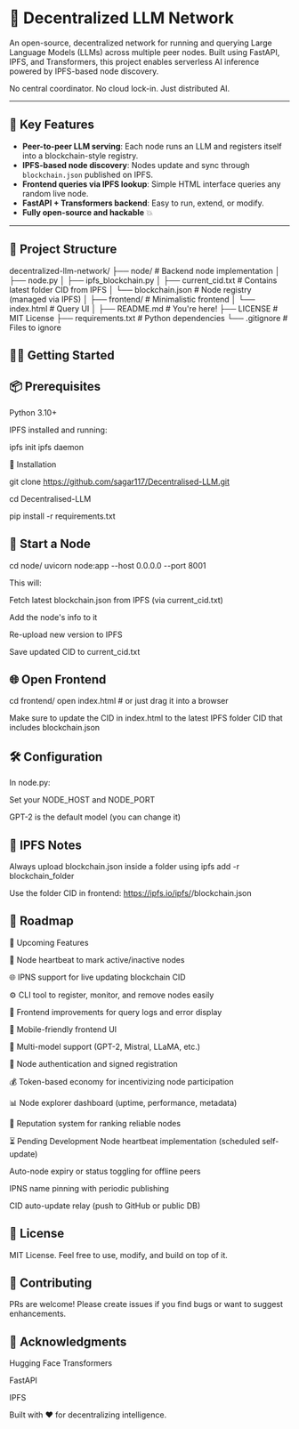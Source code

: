 # 🧐 Decentralized LLM Network

An open-source, decentralized network for running and querying Large Language Models (LLMs) across multiple peer nodes. Built using FastAPI, IPFS, and Transformers, this project enables serverless AI inference powered by IPFS-based node discovery.

No central coordinator. No cloud lock-in. Just distributed AI.

---

## 🚀 Key Features

- **Peer-to-peer LLM serving**: Each node runs an LLM and registers itself into a blockchain-style registry.
- **IPFS-based node discovery**: Nodes update and sync through `blockchain.json` published on IPFS.
- **Frontend queries via IPFS lookup**: Simple HTML interface queries any random live node.
- **FastAPI + Transformers backend**: Easy to run, extend, or modify.
- **Fully open-source and hackable** 💥

---

## 📁 Project Structure


decentralized-llm-network/
├── node/                  # Backend node implementation
│   ├── node.py
│   ├── ipfs_blockchain.py
│   ├── current_cid.txt    # Contains latest folder CID from IPFS
│   └── blockchain.json     # Node registry (managed via IPFS)
│
├── frontend/              # Minimalistic frontend
│   └── index.html         # Query UI
│
├── README.md              # You're here!
├── LICENSE                # MIT License
├── requirements.txt       # Python dependencies
└── .gitignore             # Files to ignore

## 🧑‍💻 Getting Started

## 📦 Prerequisites

Python 3.10+

IPFS installed and running:

ipfs init
ipfs daemon

🔧 Installation

git clone https://github.com/sagar117/Decentralised-LLM.git

cd Decentralised-LLM

pip install -r requirements.txt

## 🚀 Start a Node

cd node/
uvicorn node:app --host 0.0.0.0 --port 8001

This will:

Fetch latest blockchain.json from IPFS (via current_cid.txt)

Add the node's info to it

Re-upload new version to IPFS

Save updated CID to current_cid.txt

## 🌐 Open Frontend

cd frontend/
open index.html  # or just drag it into a browser

Make sure to update the CID in index.html to the latest IPFS folder CID that includes blockchain.json

## 🛠️ Configuration

In node.py:

Set your NODE_HOST and NODE_PORT

GPT-2 is the default model (you can change it)

## 🔗 IPFS Notes

Always upload blockchain.json inside a folder using ipfs add -r blockchain_folder

Use the folder CID in frontend: https://ipfs.io/ipfs/<folder-cid>/blockchain.json

## 🛁 Roadmap

🚀 Upcoming Features

 🔄 Node heartbeat to mark active/inactive nodes

 🌐 IPNS support for live updating blockchain CID

 ⚙️ CLI tool to register, monitor, and remove nodes easily

 💬 Frontend improvements for query logs and error display

 📱 Mobile-friendly frontend UI

 🧠 Multi-model support (GPT-2, Mistral, LLaMA, etc.)

 🔐 Node authentication and signed registration

 💰 Token-based economy for incentivizing node participation

 📊 Node explorer dashboard (uptime, performance, metadata)

 🚦 Reputation system for ranking reliable nodes

⏳ Pending Development
 Node heartbeat implementation (scheduled self-update)

 Auto-node expiry or status toggling for offline peers

 IPNS name pinning with periodic publishing

 CID auto-update relay (push to GitHub or public DB)


## 📜 License

MIT License. Feel free to use, modify, and build on top of it.

## 🤝 Contributing

PRs are welcome! Please create issues if you find bugs or want to suggest enhancements.

## 🙌 Acknowledgments

Hugging Face Transformers

FastAPI

IPFS

Built with ❤️ for decentralizing intelligence.

